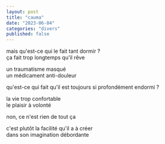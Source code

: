 ```yaml
---
layout: post
title: "cauma"
date: "2023-06-04"
categories: "divers"
published: false
---
```


mais qu'est-ce qui le fait tant dormir ?  
ça fait trop longtemps qu'il rêve  

un traumatisme masqué  
un médicament anti-douleur  

qu'est-ce qui fait qu'il est toujours si profondément endormi ?  

la vie trop confortable  
le plaisir à volonté  

non, ce n'est rien de tout ça  

c'est plutôt la facilité qu'il a à créer  
dans son imagination débordante  
